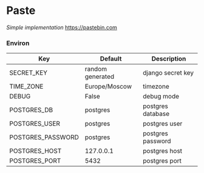 Paste
=====
*Simple implementation* https://pastebin.com
### Environ
|Key|Default|Description|
|------|-------|------|
|SECRET_KEY|random generated|django secret key|
|TIME_ZONE|Europe/Moscow|timezone|
|DEBUG|False|debug mode|
|POSTGRES_DB|postgres| postgres database|
|POSTGRES_USER|postgres|postgres user|
|POSTGRES_PASSWORD|postgres|postgres password|
|POSTGRES_HOST|127.0.0.1|postgres host|
|POSTGRES_PORT|5432|postgres port|
